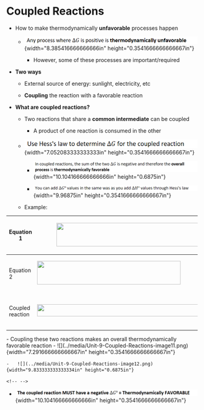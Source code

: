 # Coupled Reactions
-   How to make thermodynamically **unfavorable** processes happen

    -   ![](../media/Unit-9-Coupled-Reactions-image1.png){width="8.385416666666666in" height="0.3541666666666667in"}

        -   However, some of these processes are important/required
-   **Two ways**

    -   External source of energy: sunlight, electricity, etc

    -   **Coupling** the reaction with a favorable reaction
-   **What are coupled reactions?**

    -   Two reactions that share a **common intermediate** can be coupled

        -   A product of one reaction is consumed in the other

    -   ![](../media/Unit-9-Coupled-Reactions-image2.png){width="7.052083333333333in" height="0.3541666666666667in"}

        -   ![](../media/Unit-9-Coupled-Reactions-image3.png){width="10.104166666666666in" height="0.6875in"}

        -   ![](../media/Unit-9-Coupled-Reactions-image4.png){width="9.96875in" height="0.3541666666666667in"}

    -   Example:

<table><colgroup><col style="width: 9%" /><col style="width: 44%" /><col style="width: 46%" /></colgroup><thead><tr class="header"><th>Equation 1</th><th><img src="../media/Unit-9-Coupled-Reactions-image5.png" style="width:4.20833in;height:0.64583in" /></th><th><p><img src="../media/Unit-9-Coupled-Reactions-image6.png" style="width:2.66667in;height:0.33333in" /></p><p>Thermodynamically <strong>unfavorable</strong></p></th></tr></thead><tbody><tr class="odd"><td>Equation 2</td><td><img src="../media/Unit-9-Coupled-Reactions-image7.png" style="width:3.9375in;height:0.64583in" /></td><td><p><img src="../media/Unit-9-Coupled-Reactions-image8.png" style="width:2.60417in;height:0.33333in" /></p><p>Thermodynamically <strong>favorable</strong></p></td></tr><tr class="even"><td>Coupled reaction</td><td><img src="../media/Unit-9-Coupled-Reactions-image9.png" style="width:5.26042in;height:0.33333in" /></td><td><p><img src="../media/Unit-9-Coupled-Reactions-image10.png" style="width:5.58333in;height:0.33333in" /></p><p>Thermodynamically <strong>favorable</strong></p></td></tr></tbody></table>
-   Coupling these two reactions makes an overall thermodynamically favorable reaction
-   ![](../media/Unit-9-Coupled-Reactions-image11.png){width="7.291666666666667in" height="0.3541666666666667in"}

    -   ![](../media/Unit-9-Coupled-Reactions-image12.png){width="9.833333333333334in" height="0.6875in"}

```{=html}
<!-- -->
```
-   ![](../media/Unit-9-Coupled-Reactions-image13.png){width="10.104166666666666in" height="0.3541666666666667in"}















